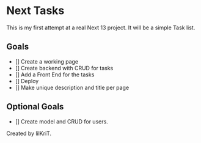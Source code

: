 # Next Tasks

This is my first attempt at a real Next 13 project. It will be a simple Task list.

## Goals

- [] Create a working page
- [] Create backend with CRUD for tasks
- [] Add a Front End for the tasks
- [] Deploy
- [] Make unique description and title per page

## Optional Goals

- [] Create model and CRUD for users.

Created by lilKriT.
